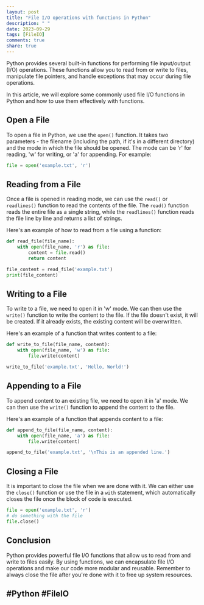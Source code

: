 ```yaml
---
layout: post
title: "File I/O operations with functions in Python"
description: " "
date: 2023-09-29
tags: [FileIO]
comments: true
share: true
---
```


Python provides several built-in functions for performing file input/output (I/O) operations. These functions allow you to read from or write to files, manipulate file pointers, and handle exceptions that may occur during file operations.

In this article, we will explore some commonly used file I/O functions in Python and how to use them effectively with functions.

## Open a File

To open a file in Python, we use the `open()` function. It takes two parameters - the filename (including the path, if it's in a different directory) and the mode in which the file should be opened. The mode can be 'r' for reading, 'w' for writing, or 'a' for appending. For example:

```python
file = open('example.txt', 'r')
```

## Reading from a File

Once a file is opened in reading mode, we can use the `read()` or `readlines()` function to read the contents of the file. The `read()` function reads the entire file as a single string, while the `readlines()` function reads the file line by line and returns a list of strings.

Here's an example of how to read from a file using a function:

```python
def read_file(file_name):
    with open(file_name, 'r') as file:
        content = file.read()
        return content

file_content = read_file('example.txt')
print(file_content)
```

## Writing to a File

To write to a file, we need to open it in 'w' mode. We can then use the `write()` function to write the content to the file. If the file doesn't exist, it will be created. If it already exists, the existing content will be overwritten.

Here's an example of a function that writes content to a file:

```python
def write_to_file(file_name, content):
    with open(file_name, 'w') as file:
        file.write(content)

write_to_file('example.txt', 'Hello, World!')
```

## Appending to a File

To append content to an existing file, we need to open it in 'a' mode. We can then use the `write()` function to append the content to the file.

Here's an example of a function that appends content to a file:

```python
def append_to_file(file_name, content):
    with open(file_name, 'a') as file:
        file.write(content)

append_to_file('example.txt', '\nThis is an appended line.')
```

## Closing a File

It is important to close the file when we are done with it. We can either use the `close()` function or use the file in a `with` statement, which automatically closes the file once the block of code is executed.

```python
file = open('example.txt', 'r')
# do something with the file
file.close()
```

## Conclusion

Python provides powerful file I/O functions that allow us to read from and write to files easily. By using functions, we can encapsulate file I/O operations and make our code more modular and reusable. Remember to always close the file after you're done with it to free up system resources.

## #Python #FileIO